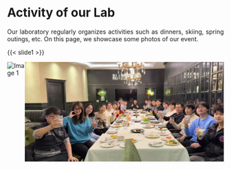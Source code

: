 # Activity of our Lab

<p style="text-align:justify">
Our laboratory regularly organizes activities such as dinners, skiing, spring outings, etc. On this page, we showcase some photos of our event.
</p>

{{< slide1 >}}


<div class="carousel-container">
    <div class="carousel">
        <img src="1.jpg" alt="Image 1">
        <img src="2.jpg" alt="Image 2">
        <!-- 添加更多图片 -->
    </div>
</div>


<style>
    .carousel-container {
        width: 100%;
        overflow: hidden;
        position: relative;
    }
    
    .carousel {
        display: flex;
        transition: transform 0.5s ease-in-out;
    }
    
    .carousel img {
        width: 100%;
        display: block;
    }
</style>
